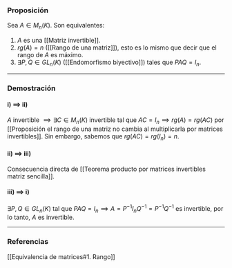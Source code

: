 ### Proposición

Sea $A \in M_n (K)$. Son equivalentes:
1) $A$ es una [[Matriz invertible]].
2) $rg(A) = n$ ([[Rango de una matriz]]), esto es lo mismo que decir que el rango de $A$ es máximo.
3) $\exists P,Q \in GL_n (K)$ ([[Endomorfismo biyectivo]]) tales que $PAQ = I_n$.

---
### Demostración

#### i) $\implies$ ii)
$A$ invertible $\implies \exists C \in M_n (K)$ invertible tal que $AC = I_n \implies rg(A) = rg(AC)$ por [[Proposición el rango de una matriz no cambia al multiplicarla por matrices invertibles]]. Sin embargo, sabemos que $rg(AC) = rg(I_n) = n$.
#### ii) $\implies$ iii)
Consecuencia directa de [[Teorema producto por matrices invertibles matriz sencilla]].

#### iii) $\implies$ i)
$\exists P, Q \in GL_n (K)$ tal que $PAQ = I_n \implies A = P^{-1}I_nQ^{-1} = P^{-1} Q^{-1}$ es invertible, por lo tanto, $A$ es invertible.

---
### Referencias

[[Equivalencia de matrices#1. Rango]]